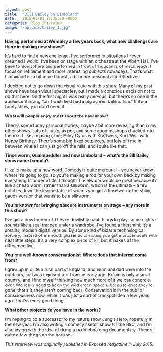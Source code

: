 ```yaml
---
layout: post
title:  "Bill Bailey on Limboland"
date:   2015-06-01 23:35:20 +0000
categories: blog interview
image: "/uploads/bailey_1.jpg"
---
```


**Having performed at Wembley a few years back, what new challenges are there in making new shows?**

It’s hard to find a new challenge. I’ve performed in situations I never dreamed I would. I’ve been on stage with an orchestra at the Albert Hall. I’ve been to Sonisphere and performed in front of thousands of metalheads. I focus on refinement and more interesting subjects nowadays. That’s what Limboland is; a bit more honest, a bit more personal and reflective.

I decided not to go down the visual route with this show. Many of my past shows have been visual spectacles, but I made a conscious decision not to do that here. On the first night I was really nervous, but there’s no one in the audience thinking “oh, I wish he’d had a big screen behind him.” If it’s a funny show, you don’t need it.

**What will people enjoy most about the new show?**

There’s some funny personal stories, maybe a bit more revealing than in my other shows. Lots of music, as per, and some good mashups chucked into the mix. I like a mashup, me; Miley Cyrus with Kraftwerk, Kurt Weill with Happy Birthday. There’s some big fixed setpieces, but lots of time in between where I can just go off the rails, and I quite like that.

**Tinselworm, Qualmpeddler and now Limboland – what’s the Bill Bailey show name formula?**

I like to make up a new word. Comedy is quite mercurial – you never know where it’s going to go, so you’re making a rod for your own back by making everything fit under a title. I thought Tinselworm would be great because it’s like a cheap worm, rather than a silkworm, which is the ultimate – a few notches down the league table of worms you get a tinselworm; the shiny, gaudy version that wants to be a silkworm.

**You’re known for bringing obscure instruments on stage – any more in this show?**

I’ve got a new theremin! They’re devilishly hard things to play, some nights it sounds like a seal trapped under a wardrobe. I’ve found a theremini; it’s a smaller, modern digital version. By some kind of bizarre technological sorcery, instead of a smooth glissando of notes, you get a proper scale with neat little steps. It’s a very complex piece of kit, but it makes all the difference live.

**You’re a well-known conservationist. Where does that interest come from?**

I grew up in quite a rural part of England, and mum and dad were into the outdoors, so I was exposed to it from an early age. Britain is only a small country, and I find myself thinking how much more of it we can concrete over. We really need to keep the wild green spaces, because once they’re gone, that’s it, they aren’t coming back. Conservation is in the public consciousness now, while it was just a sort of crackpot idea a few years ago. That’s a very good thing.

**What other projects do you have in the works?**

I’m hoping to do a successor to my nature show Jungle Hero, hopefully in the new year. I’m also writing a comedy sketch show for the BBC, and I’m also toying with the idea of doing a paddleboarding documentary. There’s quite a few things on the horizon.

*This interview was originally published in Exposed magazine in July 2015.*

